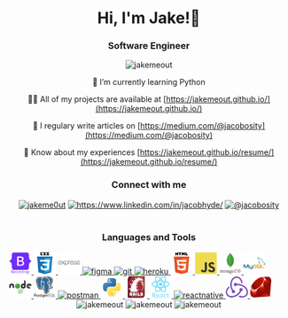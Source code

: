 <h1 align="center">Hi, I'm Jake!🖖</h1>
<h3 align="center">Software Engineer</h3>

<p align="center"> <img src="https://komarev.com/ghpvc/?username=jakemeout&label=Profile%20views&color=0e75b6&style=flat" alt="jakemeout" /> </p>

<div align="center">
 
  
  🌱 I’m currently learning Python
  
  👨‍💻 All of my projects are available at [https://jakemeout.github.io/](https://jakemeout.github.io/)
  
  📝 I regulary write articles on [https://medium.com/@jacobosity](https://medium.com/@jacobosity)
  
  📄 Know about my experiences [https://jakemeout.github.io/resume/](https://jakemeout.github.io/resume/)
</div>
<h3 align="center">Connect with me</h3>
<div align="center">
<a href="https://twitter.com/jakeme0ut" target="blank"><img align="center" src="https://cdn.jsdelivr.net/npm/simple-icons@3.0.1/icons/twitter.svg" alt="jakeme0ut" height="30" width="40" /></a>
<a href="https://linkedin.com/in/https://www.linkedin.com/in/jacobhyde/" target="blank"><img align="center" src="https://cdn.jsdelivr.net/npm/simple-icons@3.0.1/icons/linkedin.svg" alt="https://www.linkedin.com/in/jacobhyde/" height="30" width="40" /></a>
<a href="https://medium.com/@jacobosity" target="blank"><img align="center" src="https://cdn.jsdelivr.net/npm/simple-icons@3.0.1/icons/medium.svg" alt="@jacobosity" height="30" width="40" /></a>
</div>

<br>
<h3 align="center">Languages and Tools</h3>
  <a href="https://getbootstrap.com" target="_blank"> <img src="https://raw.githubusercontent.com/devicons/devicon/master/icons/bootstrap/bootstrap-plain-wordmark.svg" alt="bootstrap" width="40" height="40"/> </a> 
  <a href="https://www.w3schools.com/css/" target="_blank"> <img src="https://raw.githubusercontent.com/devicons/devicon/master/icons/css3/css3-original-wordmark.svg" alt="css3" width="40" height="40"/> </a> <a href="https://expressjs.com" target="_blank"> <img src="https://raw.githubusercontent.com/devicons/devicon/master/icons/express/express-original-wordmark.svg" alt="express" width="40" height="40"/> </a> 
  <a href="https://www.figma.com/" target="_blank"> <img src="https://www.vectorlogo.zone/logos/figma/figma-icon.svg" alt="figma" width="40" height="40"/> </a> 
  <a href="https://git-scm.com/" target="_blank"> <img src="https://www.vectorlogo.zone/logos/git-scm/git-scm-icon.svg" alt="git" width="40" height="40"/> </a> 
  <a href="https://heroku.com" target="_blank"> <img src="https://www.vectorlogo.zone/logos/heroku/heroku-icon.svg" alt="heroku" width="40" height="40"/> </a> 
  <a href="https://www.w3.org/html/" target="_blank"> <img src="https://raw.githubusercontent.com/devicons/devicon/master/icons/html5/html5-original-wordmark.svg" alt="html5" width="40" height="40"/> </a> <a href="https://developer.mozilla.org/en-US/docs/Web/JavaScript" target="_blank"> <img src="https://raw.githubusercontent.com/devicons/devicon/master/icons/javascript/javascript-original.svg" alt="javascript" width="40" height="40"/> </a> 
  <a href="https://www.mongodb.com/" target="_blank"> <img src="https://raw.githubusercontent.com/devicons/devicon/master/icons/mongodb/mongodb-original-wordmark.svg" alt="mongodb" width="40" height="40"/> </a> <a href="https://www.mysql.com/" target="_blank"> <img src="https://raw.githubusercontent.com/devicons/devicon/master/icons/mysql/mysql-original-wordmark.svg" alt="mysql" width="40" height="40"/> </a> 
  <a href="https://nodejs.org" target="_blank"> <img src="https://raw.githubusercontent.com/devicons/devicon/master/icons/nodejs/nodejs-original-wordmark.svg" alt="nodejs" width="40" height="40"/> </a> <a href="https://www.postgresql.org" target="_blank"> <img src="https://raw.githubusercontent.com/devicons/devicon/master/icons/postgresql/postgresql-original-wordmark.svg" alt="postgresql" width="40" height="40"/> </a> 
  <a href="https://postman.com" target="_blank"> <img src="https://www.vectorlogo.zone/logos/getpostman/getpostman-icon.svg" alt="postman" width="40" height="40"/> </a> <a href="https://www.python.org" target="_blank"> <img src="https://raw.githubusercontent.com/devicons/devicon/master/icons/python/python-original.svg" alt="python" width="40" height="40"/> </a> <a href="https://rubyonrails.org" target="_blank"> <img src="https://raw.githubusercontent.com/devicons/devicon/master/icons/rails/rails-original-wordmark.svg" alt="rails" width="40" height="40"/> </a> 
  <a href="https://reactjs.org/" target="_blank"> <img src="https://raw.githubusercontent.com/devicons/devicon/master/icons/react/react-original-wordmark.svg" alt="react" width="40" height="40"/> </a> <a href="https://reactnative.dev/" target="_blank"> <img src="https://reactnative.dev/img/header_logo.svg" alt="reactnative" width="40" height="40"/> </a> <a href="https://redux.js.org" target="_blank"> <img src="https://raw.githubusercontent.com/devicons/devicon/master/icons/redux/redux-original.svg" alt="redux" width="40" height="40"/> </a> 
  <a href="https://www.ruby-lang.org/en/" target="_blank"> <img src="https://raw.githubusercontent.com/devicons/devicon/master/icons/ruby/ruby-original.svg" alt="ruby" width="40" height="40"/> </a> 

<div align="center" >
  <img src="https://github-readme-stats.vercel.app/api/top-langs?username=jakemeout&show_icons=true&locale=en&layout=compact" alt="jakemeout" />
  <img src="https://github-readme-stats.vercel.app/api?username=jakemeout&show_icons=true&locale=en" alt="jakemeout" />
  <img src="https://github-readme-streak-stats.herokuapp.com/?user=jakemeout&" alt="jakemeout" />
</div>

